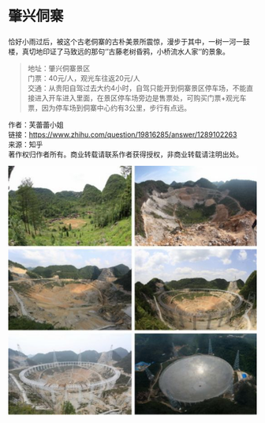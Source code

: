 # 肇兴侗寨

### 

恰好小雨过后，被这个古老侗寨的古朴美景所震惊，漫步于其中，一树一河一鼓楼，真切地印证了马致远的那句‘’古藤老树昏鸦，小桥流水人家‘’的景象。

> 地址：肇兴侗寨景区  
> 门票：40元/人，观光车往返20元/人  
> 交通：从贵阳自驾过去大约4小时，自驾只能开到侗寨景区停车场，不能直接进入开车进入里面，在景区停车场旁边是售票处，可购买门票+观光车票，因为停车场到侗寨中心约有3公里，步行有点远。

  
  
作者：芙蕾蕾小姐  
链接：https://www.zhihu.com/question/19816285/answer/1289102263  
来源：知乎  
著作权归作者所有。商业转载请联系作者获得授权，非商业转载请注明出处。

![](.gitbook/assets/image%20%282%29.png)

